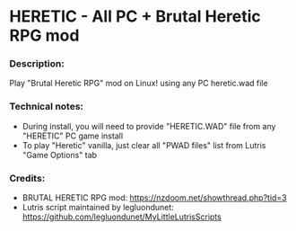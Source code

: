 # HERETIC - All PC + Brutal Heretic RPG mod
### Description:
Play "Brutal Heretic RPG" mod on Linux! using any PC heretic.wad file
### Technical notes:
- During install, you will need to provide "HERETIC.WAD" file from any "HERETIC" PC game install
- To play "Heretic" vanilla, just clear all "PWAD files" list from Lutris "Game Options" tab
### Credits:
- BRUTAL HERETIC RPG mod: https://nzdoom.net/showthread.php?tid=3
- Lutris script maintained by legluondunet: https://github.com/legluondunet/MyLittleLutrisScripts
